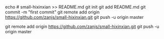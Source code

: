echo # small-hixinxian >> README.md
git init
git add README.md
git commit -m "first commit"
git remote add origin https://github.com/zanjs/small-hixinxian.git
git push -u origin master


git remote add origin https://github.com/zanjs/small-hixinxian.git
git push -u origin master